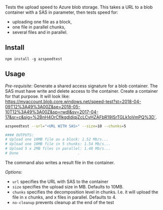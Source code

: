 Tests the upload speed to Azure blob storage. This takes a URL to a blob container with a SAS in parameter, then tests speed for:

- uploading one file as a block, 
- one file in parallel chunks, 
- several files and in parallel.

## Install

```
npm install -g azspeedtest
```

## Usage

*Pre-requisite*: Generate a shared access signature for a blob container. The SAS must have write and delete access to the container. Create a container for that purpose.
It will look like: https://myaccount.blob.core.windows.net/speed-test?st=2018-04-09T12%3A49%3A00Z&se=2018-05-10T12%3A49%3A00Z&sp=rwdl&sv=2017-04-17&sr=c&sig=%2BnH4OrCflkgdldiqjZcLCvHZAFbR19ISrTGLk1oVmPQ%3D`.

```sh
azspeedtest --url="<URL WITH SAS>" --size=10 --chunks=5

#### OUTPUTS:
# Upload one 10MB file as a block: 1.52 Mb/s...
# Upload one 10MB file in 5 chunks: 1.54 Mb/s...
# Upload 5 x 2MB files in parallel: 1.48 Mb/s...
# Done                           .
```

The command also writes a result file in the container.

*Options*:

- `url` specifies the URL with SAS to the container
- `size` specifies the upload size in MB. Defaults to 10MB.
- `chunks` specifies the decomposition level in chunks. I.e. it will upload the file in x chunks, and x files in parallel. Defaults to 4.
- `no-cleanup` prevents cleanup at the end of the test